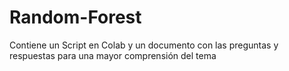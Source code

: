 # Random-Forest
Contiene un Script en Colab y un documento con las preguntas y respuestas para una mayor comprensión del tema
